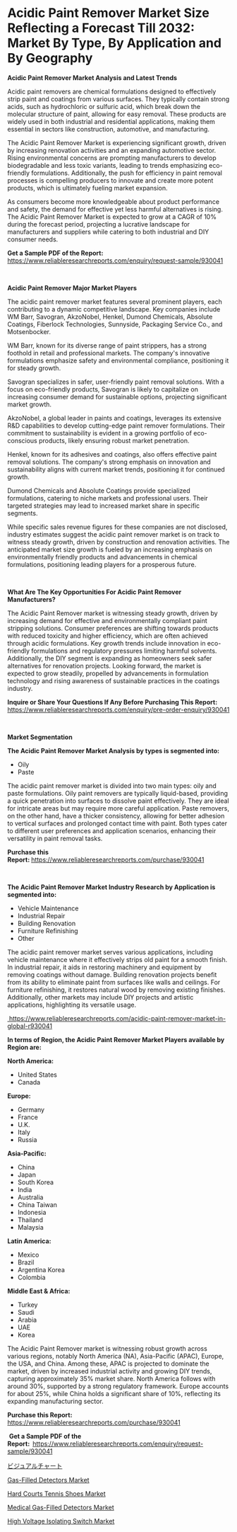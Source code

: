 <p><h1>Acidic Paint Remover Market Size Reflecting a Forecast Till 2032: Market By Type, By Application and By Geography</h1></p><p><strong>Acidic Paint Remover Market Analysis and Latest Trends</strong></p>
<p><p>Acidic paint removers are chemical formulations designed to effectively strip paint and coatings from various surfaces. They typically contain strong acids, such as hydrochloric or sulfuric acid, which break down the molecular structure of paint, allowing for easy removal. These products are widely used in both industrial and residential applications, making them essential in sectors like construction, automotive, and manufacturing.</p><p>The Acidic Paint Remover Market is experiencing significant growth, driven by increasing renovation activities and an expanding automotive sector. Rising environmental concerns are prompting manufacturers to develop biodegradable and less toxic variants, leading to trends emphasizing eco-friendly formulations. Additionally, the push for efficiency in paint removal processes is compelling producers to innovate and create more potent products, which is ultimately fueling market expansion.</p><p>As consumers become more knowledgeable about product performance and safety, the demand for effective yet less harmful alternatives is rising. The Acidic Paint Remover Market is expected to grow at a CAGR of 10% during the forecast period, projecting a lucrative landscape for manufacturers and suppliers while catering to both industrial and DIY consumer needs.</p></p>
<p><strong>Get a Sample PDF of the Report:&nbsp;</strong> <a href="https://www.reliableresearchreports.com/enquiry/request-sample/930041?utm_campaign=48&utm_medium=2&utm_source=Github&utm_content=ia&utm_term=21032025&utm_id=acidic-paint-remover">https://www.reliableresearchreports.com/enquiry/request-sample/930041</a></p>
<p>&nbsp;</p>
<p><strong>Acidic Paint Remover Major Market Players</strong></p>
<p><p>The acidic paint remover market features several prominent players, each contributing to a dynamic competitive landscape. Key companies include WM Barr, Savogran, AkzoNobel, Henkel, Dumond Chemicals, Absolute Coatings, Fiberlock Technologies, Sunnyside, Packaging Service Co., and Motsenbocker.</p><p>WM Barr, known for its diverse range of paint strippers, has a strong foothold in retail and professional markets. The company's innovative formulations emphasize safety and environmental compliance, positioning it for steady growth.</p><p>Savogran specializes in safer, user-friendly paint removal solutions. With a focus on eco-friendly products, Savogran is likely to capitalize on increasing consumer demand for sustainable options, projecting significant market growth.</p><p>AkzoNobel, a global leader in paints and coatings, leverages its extensive R&D capabilities to develop cutting-edge paint remover formulations. Their commitment to sustainability is evident in a growing portfolio of eco-conscious products, likely ensuring robust market penetration.</p><p>Henkel, known for its adhesives and coatings, also offers effective paint removal solutions. The company's strong emphasis on innovation and sustainability aligns with current market trends, positioning it for continued growth.</p><p>Dumond Chemicals and Absolute Coatings provide specialized formulations, catering to niche markets and professional users. Their targeted strategies may lead to increased market share in specific segments.</p><p>While specific sales revenue figures for these companies are not disclosed, industry estimates suggest the acidic paint remover market is on track to witness steady growth, driven by construction and renovation activities. The anticipated market size growth is fueled by an increasing emphasis on environmentally friendly products and advancements in chemical formulations, positioning leading players for a prosperous future.</p></p>
<p>&nbsp;</p>
<p><strong>What Are The Key Opportunities For Acidic Paint Remover Manufacturers?</strong></p>
<p><p>The Acidic Paint Remover market is witnessing steady growth, driven by increasing demand for effective and environmentally compliant paint stripping solutions. Consumer preferences are shifting towards products with reduced toxicity and higher efficiency, which are often achieved through acidic formulations. Key growth trends include innovation in eco-friendly formulations and regulatory pressures limiting harmful solvents. Additionally, the DIY segment is expanding as homeowners seek safer alternatives for renovation projects. Looking forward, the market is expected to grow steadily, propelled by advancements in formulation technology and rising awareness of sustainable practices in the coatings industry.</p></p>
<p><strong>Inquire or Share Your Questions If Any Before Purchasing This Report:</strong> <a href="https://www.reliableresearchreports.com/enquiry/pre-order-enquiry/930041?utm_campaign=48&utm_medium=2&utm_source=Github&utm_content=ia&utm_term=21032025&utm_id=acidic-paint-remover">https://www.reliableresearchreports.com/enquiry/pre-order-enquiry/930041</a></p>
<p>&nbsp;</p>
<p><strong>Market Segmentation</strong></p>
<p><strong>The Acidic Paint Remover Market Analysis by types is segmented into:</strong></p>
<p><ul><li>Oily</li><li>Paste</li></ul></p>
<p><p>The acidic paint remover market is divided into two main types: oily and paste formulations. Oily paint removers are typically liquid-based, providing a quick penetration into surfaces to dissolve paint effectively. They are ideal for intricate areas but may require more careful application. Paste removers, on the other hand, have a thicker consistency, allowing for better adhesion to vertical surfaces and prolonged contact time with paint. Both types cater to different user preferences and application scenarios, enhancing their versatility in paint removal tasks.</p></p>
<p><strong>Purchase this Report:&nbsp;</strong><a href="https://www.reliableresearchreports.com/purchase/930041?utm_campaign=48&utm_medium=2&utm_source=Github&utm_content=ia&utm_term=21032025&utm_id=acidic-paint-remover">https://www.reliableresearchreports.com/purchase/930041</a></p>
<p>&nbsp;</p>
<p><strong>The Acidic Paint Remover Market Industry Research by Application is segmented into:</strong></p>
<p><ul><li>Vehicle Maintenance</li><li>Industrial Repair</li><li>Building Renovation</li><li>Furniture Refinishing</li><li>Other</li></ul></p>
<p><p>The acidic paint remover market serves various applications, including vehicle maintenance where it effectively strips old paint for a smooth finish. In industrial repair, it aids in restoring machinery and equipment by removing coatings without damage. Building renovation projects benefit from its ability to eliminate paint from surfaces like walls and ceilings. For furniture refinishing, it restores natural wood by removing existing finishes. Additionally, other markets may include DIY projects and artistic applications, highlighting its versatile usage.</p></p>
<p><a href="https://www.reliableresearchreports.com/acidic-paint-remover-market-in-global-r930041?utm_campaign=48&utm_medium=2&utm_source=Github&utm_content=ia&utm_term=21032025&utm_id=acidic-paint-remover">&nbsp;https://www.reliableresearchreports.com/acidic-paint-remover-market-in-global-r930041</a></p>
<p><strong>In terms of Region, the Acidic Paint Remover Market Players available by Region are:</strong></p>
<p>
    <p> <strong> North America: </strong>
        <ul>
            <li>United States</li>
            <li>Canada</li>
        </ul>
        </p> 
    <p> <strong> Europe: </strong>
        <ul>
            <li>Germany</li>
            <li>France</li>
            <li>U.K.</li>
            <li>Italy</li>
            <li>Russia</li>
        </ul>
        </p> 
    <p> <strong> Asia-Pacific: </strong>
        <ul>
            <li>China</li>
            <li>Japan</li>
            <li>South Korea</li>
            <li>India</li>
            <li>Australia</li>
            <li>China Taiwan</li>
            <li>Indonesia</li>
            <li>Thailand</li>
            <li>Malaysia</li>
        </ul>
        </p> 
    <p> <strong> Latin America: </strong>
        <ul>
            <li>Mexico</li>
            <li>Brazil</li>
            <li>Argentina Korea</li>
            <li>Colombia</li>
        </ul>
        </p> 
    <p> <strong> Middle East & Africa: </strong>
        <ul>
            <li>Turkey</li>
            <li>Saudi</li>
            <li>Arabia</li>
            <li>UAE</li>
            <li>Korea</li>
        </ul>
    </p>
    </p>
<p><p>The Acidic Paint Remover market is witnessing robust growth across various regions, notably North America (NA), Asia-Pacific (APAC), Europe, the USA, and China. Among these, APAC is projected to dominate the market, driven by increased industrial activity and growing DIY trends, capturing approximately 35% market share. North America follows with around 30%, supported by a strong regulatory framework. Europe accounts for about 25%, while China holds a significant share of 10%, reflecting its expanding manufacturing sector.</p></p>
<p><strong>Purchase this Report: </strong><a href="https://www.reliableresearchreports.com/purchase/930041?utm_campaign=48&utm_medium=2&utm_source=Github&utm_content=ia&utm_term=21032025&utm_id=acidic-paint-remover">https://www.reliableresearchreports.com/purchase/930041</a></p>
<p>&nbsp;<strong>Get a Sample PDF of the Report:&nbsp;&nbsp;</strong><a href="https://www.reliableresearchreports.com/enquiry/request-sample/930041?utm_campaign=48&utm_medium=2&utm_source=Github&utm_content=ia&utm_term=21032025&utm_id=acidic-paint-remover">https://www.reliableresearchreports.com/enquiry/request-sample/930041</a></p>
<p><strong></strong></p>
<p><p><a href="https://github.com/lababdou/Market-Research-Report-List-7/blob/main/287291747774.md?utm_campaign=48&utm_medium=2&utm_source=Github&utm_content=ia&utm_term=21032025&utm_id=acidic-paint-remover">ビジュアルチャート</a></p><p><a href="https://github.com/kukolkasimo5/Market-Research-Report-List-1/blob/main/gas-filled-detectors-market.md?utm_campaign=48&utm_medium=2&utm_source=Github&utm_content=ia&utm_term=21032025&utm_id=acidic-paint-remover">Gas-Filled Detectors Market</a></p><p><a href="https://github.com/beyeagamizjp/Market-Research-Report-List-1/blob/main/hard-courts-tennis-shoes-market.md?utm_campaign=48&utm_medium=2&utm_source=Github&utm_content=ia&utm_term=21032025&utm_id=acidic-paint-remover">Hard Courts Tennis Shoes Market</a></p><p><a href="https://github.com/mudgeadamsvx/Market-Research-Report-List-1/blob/main/medical-gas-filled-detectors-market.md?utm_campaign=48&utm_medium=2&utm_source=Github&utm_content=ia&utm_term=21032025&utm_id=acidic-paint-remover">Medical Gas-Filled Detectors Market</a></p><p><a href="https://github.com/sutrejaron/Market-Research-Report-List-1/blob/main/high-voltage-isolating-switch-market.md?utm_campaign=48&utm_medium=2&utm_source=Github&utm_content=ia&utm_term=21032025&utm_id=acidic-paint-remover">High Voltage Isolating Switch Market</a></p></p>